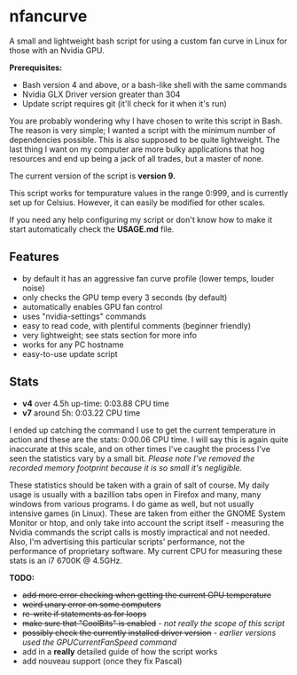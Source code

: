 # nfancurve
A small and lightweight bash script for using a custom fan curve in Linux for those with an Nvidia GPU.

**Prerequisites:**
- Bash version 4 and above, or a bash-like shell with the same commands
- Nvidia GLX Driver version greater than 304
- Update script requires git (it'll check for it when it's run)

You are probably wondering why I have chosen to write this script in Bash. The reason is very simple; I wanted a script with the minimum number of dependencies possible.
This is also supposed to be quite lightweight. The last thing I want on my computer are more bulky applications that hog resources and end up being a jack of all trades, but a master of none.

The current version of the script is **version 9.**

This script works for tempurature values in the range 0:999, and is currently set up for Celsius. However, it can easily be modified for other scales.

If you need any help configuring my script or don't know how to make it start automatically check the **USAGE.md** file.

## Features
- by default it has an aggressive fan curve profile (lower temps, louder noise)
- only checks the GPU temp every 3 seconds (by default)
- automatically enables GPU fan control
- uses "nvidia-settings" commands
- easy to read code, with plentiful comments (beginner friendly)
- very lightweight; see stats section for more info
- works for any PC hostname
- easy-to-use update script


## Stats
- **v4** over 4.5h up-time: 0:03.88 CPU time
- **v7** around 5h: 0:03.22 CPU time

I ended up catching the command I use to get the current temperature in action and these are the stats: 0:00.06 CPU time. I will say this is again quite inaccurate at this scale, and on other times I've caught the process I've seen the statistics vary by a small bit. _Please note I've removed the recorded memory footprint because it is so small it's negligible._

These statistics should be taken with a grain of salt of course. My daily usage is usually with a bazillion tabs open in Firefox and many, many windows from various programs. I do game as well, but not usually intensive games (in Linux). These are taken from either the GNOME System Monitor or htop, and only take into account the script itself - measuring the Nvidia commands the script calls is mostly impractical and not needed. Also, I'm advertising this particular scripts' performance, not the performance of proprietary software. My current CPU for measuring these stats is an i7 6700K @ 4.5GHz.


**TODO:**
- ~~add more error checking when getting the current GPU temperature~~
- ~~weird unary error on some computers~~
- ~~re-write if statements as for loops~~
- ~~make sure that "CoolBits" is enabled~~ - _not really the scope of this script_
- ~~possibly check the currently installed driver version~~ - _earlier versions used the  GPUCurrentFanSpeed command_
- add in a **really** detailed guide of how the script works
- add nouveau support (once they fix Pascal)
